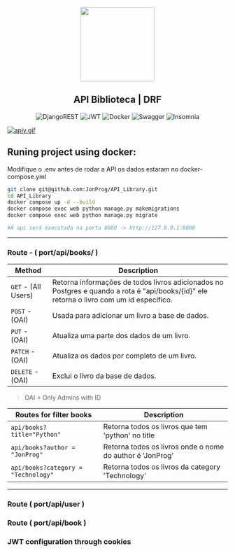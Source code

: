 <p align="center">
    <img src="https://i.postimg.cc/3NQ4jQST/api-3d.png" align="center" width=170px ></img>
</p>    

<h2 align="center">API Biblioteca | DRF</h2>

<div align="center">

![DjangoREST](https://img.shields.io/badge/DJANGO-REST-ff1709?style=for-the-badge&logo=django&logoColor=white&color=ff1709&labelColor=gray)
![JWT](https://img.shields.io/badge/JWT-black?style=for-the-badge&logo=JSON%20web%20tokens)
![Docker](https://img.shields.io/badge/Docker-2CA5E0?style=for-the-badge&logo=docker&logoColor=white)
![Swagger](https://img.shields.io/badge/Swagger-85EA2D?style=for-the-badge&logo=Swagger&logoColor=white)
![Insomnia](https://img.shields.io/badge/Insomnia-black?style=for-the-badge&logo=insomnia&logoColor=5849BE)

</div>

[![apiy.gif](https://i.postimg.cc/0QF6K4j1/apiy.gif)](https://postimg.cc/Vr9s3DXK)

## Runing project using docker:
Modifique o .env antes de rodar a API os dados estaram no docker-compose.yml

~~~~bash
git clone git@github.com:JonProg/API_Library.git
cd API_Library
docker compose up -d --build
docker compose exec web python manage.py makemigrations
docker compose exec web python manage.py migrate
~~~~

~~~~python
#A api será executada na porta 8000 -> http://127.0.0.1:8000
~~~~

___

### Route - ( port/api/books/ )

| Method | Description
|---|---|
| `GET` - (All Users) | Retorna informações de todos livros adicionados no Postgres e quando a rota é "api/books/{id}" ele retorna o livro com um id específico. |
| `POST` - (OAI) | Usada para adicionar um livro a base de dados.|
| `PUT` - (OAI) | Atualiza uma parte dos dados de um livro.|
| `PATCH` - (OAI) | Atualiza os dados por completo de um livro.|
| `DELETE` - (OAI) | Exclui o livro da base de dados.|

> OAI = Only Admins with ID

| Routes for filter books | Description
|---|---|
`api/books?title="Python"` | Retorna todos os livros que tem 'python' no title <br>
`api/books?author = "JonProg"`| Retorna todos os livros onde o nome do author é 'JonProg' <br>
`api/books?category = "Technology"` | Retorna todos os livros da category 'Technology'

___

### Route ( port/api/user )

### Route ( port/api/book )

### JWT configuration through cookies





